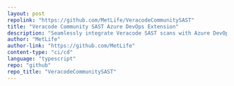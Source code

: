 ```yaml
---
layout: post
repolink: "https://github.com/MetLife/VeracodeCommunitySAST"
title: "Veracode Community SAST Azure DevOps Extension"
description: "Seamlessly integrate Veracode SAST scans with Azure DevOps build pipelines (using Pipeline Scan)."
author: "MetLife"
author-link: "https://github.com/MetLife"
content-type: "ci/cd"
language: "typescript"
repo: "github"
repo_title: "VeracodeCommunitySAST"
---
```

